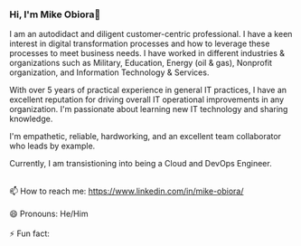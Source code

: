 ### Hi, I'm Mike Obiora👋 

I am an autodidact and diligent customer-centric professional. I have a keen interest in digital transformation processes and how to leverage these processes to meet business needs. I have worked in different industries & organizations such as Military, Education, Energy (oil & gas), Nonprofit organization, and Information Technology & Services.

With over 5 years of practical experience in general IT practices, I have an excellent reputation for driving overall IT operational improvements in any organization. I'm passionate about learning new IT technology and sharing knowledge.

I'm empathetic, reliable, hardworking, and an excellent team collaborator who leads by example.

Currently, I am transistioning into being a Cloud and DevOps Engineer. 

<br>📫 How to reach me: https://www.linkedin.com/in/mike-obiora/ <br>
<br>😄 Pronouns: He/Him <br>
<br>⚡ Fun fact: <br>
